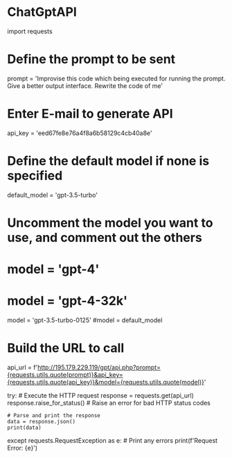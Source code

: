 # ChatGptAPI
import requests

# Define the prompt to be sent
prompt = 'Improvise this code which being executed for running the prompt. Give a better output interface. Rewrite the code of me'

# Enter E-mail to generate API
api_key = 'eed67fe8e76a4f8a6b58129c4cb40a8e'

# Define the default model if none is specified
default_model = 'gpt-3.5-turbo'

# Uncomment the model you want to use, and comment out the others
# model = 'gpt-4'
# model = 'gpt-4-32k'
model = 'gpt-3.5-turbo-0125'
#model = default_model

# Build the URL to call
api_url = f'http://195.179.229.119/gpt/api.php?prompt={requests.utils.quote(prompt)}&api_key={requests.utils.quote(api_key)}&model={requests.utils.quote(model)}'

try:
    # Execute the HTTP request
    response = requests.get(api_url)
    response.raise_for_status()  # Raise an error for bad HTTP status codes

    # Parse and print the response
    data = response.json()
    print(data)

except requests.RequestException as e:
    # Print any errors
    print(f'Request Error: {e}')
